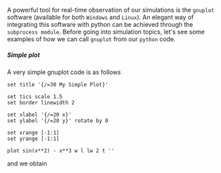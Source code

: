A powerful tool for real-time observation of our simulations is the ```gnuplot``` software (available for both ```Windows``` and ```Linux```). An elegant way of integrating this software with python can be achieved through the ```subprocess module```. Before going into simulation topics, let's see some examples of how we can call ```gnuplot``` from our ```python``` code.

##### Simple plot
A very simple gnuplot code is as follows
```gp
set title '{/=30 My Simple Plot}'

set tics scale 1.5
set border linewidth 2

set xlabel '{/=20 x}'
set ylabel '{/=20 y}' rotate by 0

set xrange [-1:1]
set yrange [-1:1]

plot sin(x**2) - x**3 w l lw 2 t ''
```
and we obtain



